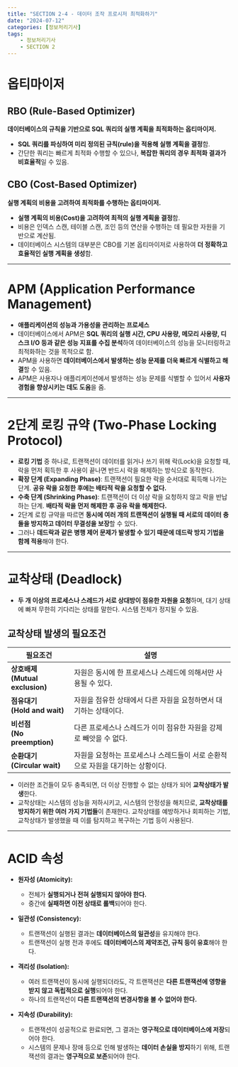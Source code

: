 ```yaml
---
title: "SECTION 2-4 - 데이터 조작 프로시저 최적화하기"
date: "2024-07-12"
categories: [정보처리기사]
tags:
    - 정보처리기사 
    - SECTION 2
---
```


# 옵티마이저

## RBO (Rule-Based Optimizer)

**데이터베이스의 규칙을 기반으로 SQL 쿼리의 실행 계획을 최적화하는 옵티마이저.**

- **SQL 쿼리를 파싱하여 미리 정의된 규칙(rule)을 적용해 실행 계획을 결정**함.
- 간단한 쿼리는 빠르게 최적화 수행할 수 있으나, **복잡한 쿼리의 경우 최적화 결과가 비효율적**일 수 있음.

## CBO (Cost-Based Optimizer)

**실행 계획의 비용을 고려하여 최적화를 수행하는 옵티마이저.**

- **실행 계획의 비용(Cost)을 고려하여 최적의 실행 계획을 결정**함.
- 비용은 인덱스 스캔, 테이블 스캔, 조인 등의 연산을 수행하는 데 필요한 자원을 기반으로 계산됨.
- 데이터베이스 시스템의 대부분은 CBO를 기본 옵티마이저로 사용하여 **더 정확하고 효율적인 실행 계획을 생성**함.

----------------------------------

# APM (Application Performance Management)

- **애플리케이션의 성능과 가용성을 관리하는 프로세스**
- 데이터베이스에서 APM은 **SQL 쿼리의 실행 시간, CPU 사용량, 메모리 사용량, 디스크 I/O 등과 같은 성능 지표를 수집 분석**하여 데이터베이스의 성능을 모니터링하고 최적화하는 것을 목적으로 함.
- APM을 사용하면 **데이터베이스에서 발생하는 성능 문제를 더욱 빠르게 식별하고 해결**할 수 있음.
- APM은 사용자나 애플리케이션에서 발생하는 성능 문제를 식별할 수 있어서 **사용자 경험을 향상시키는 데도 도움**을 줌.

---------------------------

# 2단계 로킹 규약 (Two-Phase Locking Protocol)

- **로킹 기법** 중 하나로, 트랜잭션이 데이터를 읽거나 쓰기 위해 락(Lock)을 요청할 때, 락을 먼저 획득한 후 사용이 끝나면 반드시 락을 해제하는 방식으로 동작한다.
- **확장 단계 (Expanding Phase)**: 트랜잭션이 필요한 락을 순서대로 획득해 나가는 단계. **공유 락을 요청한 후에는 배타적 락을 요청할 수 없다.**
- **수축 단계 (Shrinking Phase)**: 트랜잭션이 더 이상 락을 요청하지 않고 락을 반납하는 단계. **배타적 락을 먼저 해제한 후 공유 락을 해제한다.**
- 2단계 로킹 규약을 따르면 **동시에 여러 개의 트랜잭션이 실행될 때 서로의 데이터 충돌을 방지하고 데이터 무결성을 보장**할 수 있다.
- 그러나 **데드락과 같은 병행 제어 문제가 발생할 수 있기 때문에 데드락 방지 기법을 함께 적용**해야 한다.

-----------------------------
# 교착상태 (Deadlock)

- **두 개 이상의 프로세스나 스레드가 서로 상대방이 점유한 자원을 요청**하며, 대기 상태에 빠져 무한히 기다리는 상태를 말한다. 시스템 전체가 정지될 수 있음.

## 교착상태 발생의 필요조건

| 필요조건| 설명 | 
|---|-------|
| **상호배제 <Br> (Mutual exclusion)** | 자원은 동시에 한 프로세스나 스레드에 의해서만 사용될 수 있다. |
| **점유대기 <Br> (Hold and wait)**   | 자원을 점유한 상태에서 다른 자원을 요청하면서 대기하는 상태이다. | 
| **비선점 <Br> (No preemption)**    | 다른 프로세스나 스레드가 이미 점유한 자원을 강제로 빼앗을 수 없다. |
| **순환대기 <br> (Circular wait)**  | 자원을 요청하는 프로세스나 스레드들이 서로 순환적으로 자원을 대기하는 상황이다. |

- 이러한 조건들이 모두 충족되면, 더 이상 진행할 수 없는 상태가 되어 **교착상태가 발생**한다. 
- 교착상태는 시스템의 성능을 저하시키고, 시스템의 안정성을 해치므로, **교착상태를 방지하기 위한 여러 가지 기법들**이 존재한다. 교착상태를 예방하거나 회피하는 기법, 교착상태가 발생했을 때 이를 탐지하고 복구하는 기법 등이 사용된다.

----------------------

# ACID 속성

- **원자성 (Atomicity):**
  - 전체가 **실행되거나 전혀 실행되지 않아야 한다.**
  - 중간에 **실패하면 이전 상태로 롤백**되어야 한다.

- **일관성 (Consistency):**
  - 트랜잭션이 실행된 결과는 **데이터베이스의 일관성**을 유지해야 한다.
  - 트랜잭션이 실행 전과 후에도 **데이터베이스의 제약조건, 규칙 등이 유효**해야 한다.

- **격리성 (Isolation):**
  - 여러 트랜잭션이 동시에 실행되더라도, 각 트랜잭션은 **다른 트랜잭션에 영향을 받지 않고 독립적으로 실행**되어야 한다.
  - 하나의 트랜잭션이 **다른 트랜잭션의 변경사항을 볼 수 없어야 한다.**

- **지속성 (Durability):**
  - 트랜잭션이 성공적으로 완료되면, 그 결과는 **영구적으로 데이터베이스에 저장**되어야 한다.
  - 시스템의 문제나 장애 등으로 인해 발생하는 **데이터 손실을 방지**하기 위해, 트랜잭션의 결과는 **영구적으로 보존**되어야 한다.
